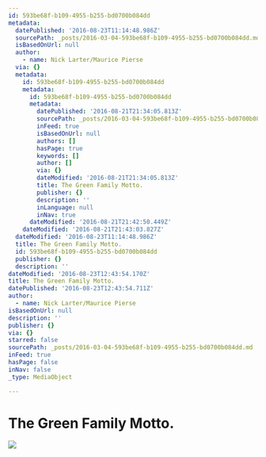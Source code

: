 ```yaml
---
id: 593be68f-b109-4955-b255-bd0700b084dd
metadata:
  datePublished: '2016-08-23T11:14:48.986Z'
  sourcePath: _posts/2016-03-04-593be68f-b109-4955-b255-bd0700b084dd.md
  isBasedOnUrl: null
  author:
    - name: Nick Larter/Maurice Pierse
  via: {}
  metadata:
    id: 593be68f-b109-4955-b255-bd0700b084dd
    metadata:
      id: 593be68f-b109-4955-b255-bd0700b084dd
      metadata:
        datePublished: '2016-08-21T21:34:05.813Z'
        sourcePath: _posts/2016-03-04-593be68f-b109-4955-b255-bd0700b084dd.md
        inFeed: true
        isBasedOnUrl: null
        authors: []
        hasPage: true
        keywords: []
        author: []
        via: {}
        dateModified: '2016-08-21T21:34:05.813Z'
        title: The Green Family Motto.
        publisher: {}
        description: ''
        inLanguage: null
        inNav: true
      dateModified: '2016-08-21T21:42:50.449Z'
    dateModified: '2016-08-21T21:43:03.827Z'
  dateModified: '2016-08-23T11:14:48.986Z'
  title: The Green Family Motto.
  id: 593be68f-b109-4955-b255-bd0700b084dd
  publisher: {}
  description: ''
dateModified: '2016-08-23T12:43:54.170Z'
title: The Green Family Motto.
datePublished: '2016-08-23T12:43:54.711Z'
author:
  - name: Nick Larter/Maurice Pierse
isBasedOnUrl: null
description: ''
publisher: {}
via: {}
starred: false
sourcePath: _posts/2016-03-04-593be68f-b109-4955-b255-bd0700b084dd.md
inFeed: true
hasPage: false
inNav: false
_type: MediaObject

---
```

# The Green Family Motto.
![](https://s3-us-west-2.amazonaws.com/the-grid-img/p/e5ee785c940e10e61b3d5fec4c04f042ca0a9435.jpg)